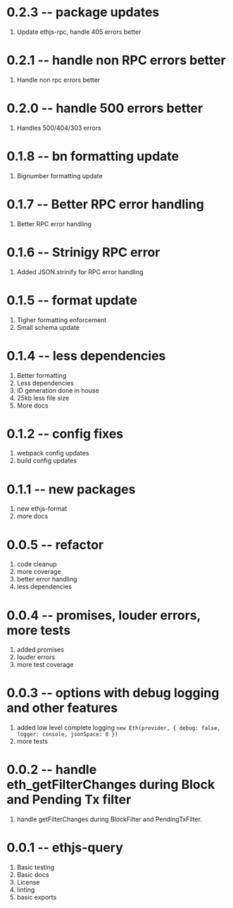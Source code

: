 # 0.2.3 -- package updates

1. Update ethjs-rpc, handle 405 errors better

# 0.2.1 -- handle non RPC errors better

1. Handle non rpc errors better

# 0.2.0 -- handle 500 errors better

1. Handles 500/404/303 errors

# 0.1.8 -- bn formatting update

1. Bignumber formatting update

# 0.1.7 -- Better RPC error handling

1. Better RPC error handling

# 0.1.6 -- Strinigy RPC error

1. Added JSON.strinify for RPC error handling

# 0.1.5 -- format update

1. Tigher formatting enforcement
2. Small schema update

# 0.1.4 -- less dependencies

1. Better formatting
2. Less dependencies
3. ID generation done in house
4. 25kb less file size
5. More docs

# 0.1.2 -- config fixes

1. webpack config updates
2. build config updates

# 0.1.1 -- new packages

1. new ethjs-format
2. more docs

# 0.0.5 -- refactor

1. code cleanup
2. more coverage
3. better error handling
4. less dependencies

# 0.0.4 -- promises, louder errors, more tests

1. added promises
2. louder errors
3. more test coverage

# 0.0.3 -- options with debug logging and other features

1. added low level complete logging `new Eth(provider, { debug: false, logger: console, jsonSpace: 0 })`
2. more tests

# 0.0.2 -- handle eth_getFilterChanges during Block and Pending Tx filter

1. handle getFilterChanges during BlockFilter and PendingTxFilter.

# 0.0.1 -- ethjs-query

1. Basic testing
2. Basic docs
3. License
4. linting
5. basic exports
